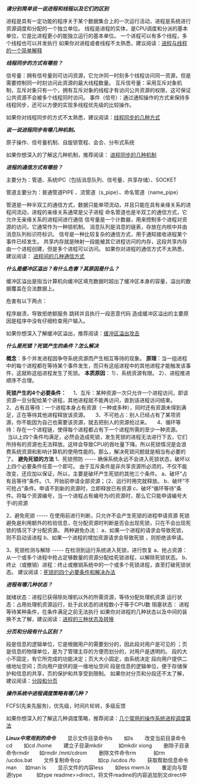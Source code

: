 ***请分别简单说一说进程和线程以及它们的区别***

进程是具有一定功能的程序关于某个数据集合上的一次运行活动，进程是系统进行资源调度和分配的一个独立单位。
线程是进程的实体，是CPU调度和分派的基本单位，它是比进程更小的能独立运行的基本单位。
一个进程可以有多个线程，多个线程也可以并发执行
如果你对进程或者线程不太熟悉，建议阅读：[进程与线程的一个简单解释](https://link.zhihu.com/?target=http%3A//www.ruanyifeng.com/blog/2013/04/processes_and_threads.html)  

***线程同步的方式有哪些？***

信号量：拥有信号量则可访问资源，它允许同一时刻多个线程访问同一资源，但是需要控制同一时刻访问此资源的最大线程数量。
互斥信号量：采用互斥对象机制，互斥对象只有一个，拥有互斥对象的线程才有访问公共资源的权限，这可保证公共资源不会被多个线程同时访问。
事件（信号）：通过通知操作的方式来保持多线程同步，还可以方便的实现多线程优先级的比较操作。

如果你对线程同步的方式不太熟悉，建议阅读：[线程同步的几种方式](https://link.zhihu.com/?target=http%3A//www.cnblogs.com/lebronjames/archive/2010/08/11/1797702.html)  


***说一说进程同步有哪几种机制。***

原子操作、信号量机制、自旋锁管程、会合、分布式系统

如果你想深入的了解这几种机制，推荐阅读： [进程同步的几种机制](https://link.zhihu.com/?target=http%3A//www.cnblogs.com/sonic4x/archive/2011/07/05/2098036.html)  

***进程的通信方式有哪些？***

主要分为：管道、系统IPC（包括消息队列、信号量、共享存储）、SOCKET

管道主要分为：普通管道PIPE 、流管道（s_pipe）、命名管道（name_pipe）

管道是一种半双工的通信方式，数据只能单项流动，并且只能在具有亲缘关系的进程间流动，进程的亲缘关系通常是父子进程
命名管道也是半双工的通信方式，它允许无亲缘关系的进程间进行通信
信号量是一个计数器，用来控制多个进程对资源的访问，它通常作为一种锁机制。
消息队列是消息的链表，存放在内核中并由消息队列标识符标识。
信号是一种比较复杂的通信方式，用于通知接收进程某个事件已经发生。
共享内存就是映射一段能被其它进程访问的内存，这段共享内存由一个进程创建，但是多个进程可以访问。
如果你对进程的通信方式不太熟悉，建议阅读： [进程间的几种通信方式](https://link.zhihu.com/?target=http%3A//blog.csdn.net/yufaw/article/details/7409596)  


***什么是缓冲区溢出？有什么危害？其原因是什么？***

缓冲区溢出是指当计算机向缓冲区填充数据时超出了缓冲区本身的容量，溢出的数据覆盖在合法数据上。

危害有以下两点：

程序崩溃，导致拒绝额服务
跳转并且执行一段恶意代码
造成缓冲区溢出的主要原因是程序中没有仔细检查用户输入。

如果你想深入了解缓冲区溢出，推荐阅读：[缓冲区溢出攻击](https://link.zhihu.com/?target=http%3A//www.cnblogs.com/fanzhidongyzby/archive/2013/08/10/3250405.html)

***什么是死锁？死锁产生的条件？怎么解决***

**概念**：多个并发进程因争夺系统资源而产生相互等待的现象。
**原理**：当一组进程中的每个进程都在等待某个事件发生，而只有这组进程中的其他进程才能触发该事件，这就称这组进程发生了死锁。
**本质原因**：
    1）、系统资源有限。
    2）、进程推进顺序不合理。

**死锁产生的4个必要条件：**
    1、互斥：某种资源一次只允许一个进程访问，即该资源一旦分配给某个进程，其他进程就不能再访问，直到该进程访问结束。
    2、占有且等待：一个进程本身占有资源（一种或多种），同时还有资源未得到满足，正在等待其他进程释放该资源。
    3、不可抢占：别人已经占有了某项资源，你不能因为自己也需要该资源，就去把别人的资源抢过来。
    4、循环等待：存在一个进程链，使得每个进程都占有下一个进程所需的至少一种资源。
       当以上四个条件均满足，必然会造成死锁，发生死锁的进程无法进行下去，它们所持有的资源也无法释放。这样会导致CPU的吞吐量下降。所以死锁情况是会浪费系统资源和影响计算机的使用性能的。那么，解决死锁问题就是相当有必要的了。
**避免死锁的方法**
1、死锁预防 ----- 确保系统永远不会进入死锁状态，破坏以上四个必要条件任意一个即可。
由于互斥条件是非共享资源所必须的，不仅不能改变，还应加以保证，所以，主要是破坏产生死锁的其他三个条件。
  a、破坏“占有且等待”条件。（1、开始前申请全部资源；（2、运行时用完就释放。
  b、破坏“不可抢占”条件。申请不到新的资源时，立即释放已有资源
  c、破坏“循环等待”条件。将每个资源编号，当一个进程占有编号为i的资源时，那么它只能申请编号大于i的资源  
  
2、避免死锁 ----- 在使用前进行判断，只允许不会产生死锁的进程申请资源
死锁避免是利用额外的检验信息，在分配资源时判断是否会出现死锁，只在不会出现死锁的情况下才分配资源。
两种避免办法：
  a、如果一个进程的请求会导致死锁，则不启动该进程
  b、如果一个进程的增加资源请求会导致死锁 ，则拒绝该申请。  
    
3、死锁检测与解除 ----- 在检测到运行系统进入死锁，进行恢复
  a、抢占资源：从一个或多个进程中抢占足够数量的资源分配给死锁进程，以解除死锁状态。
  b、终止（或撤销）进程：终止或撤销系统中的一个或多个死锁进程，直至打破死锁状态。
建议阅读：[死锁的四个必要条件和解决办法](https://blog.csdn.net/guaiguaihenguai/article/details/80303835)  


***进程有哪几种状态？***

就绪状态：进程已获得除处理机以外的所需资源，等待分配处理机资源
运行状态：占用处理机资源运行，处于此状态的进程数小于等于CPU数
阻塞状态： 进程等待某种条件，在条件满足之前无法执行
如果你对进程的几种状态以及中间的装换不太了解，建议阅读：[进程的三种状态及转换](https://link.zhihu.com/?target=http%3A//blog.chinaunix.net/uid-23883288-id-3028968.html)  

***分页和分段有什么区别？***


段是信息的逻辑单位，它是根据用户的需要划分的，因此段对用户是可见的 ；页是信息的物理单位，是为了管理主存的方便而划分的，对用户是透明的。
段的大小不固定，有它所完成的功能决定；页大大小固定，由系统决定
段向用户提供二维地址空间；页向用户提供的是一维地址空间
段是信息的逻辑单位，便于存储保护和信息的共享，页的保护和共享受到限制。
如果你对分页和分段还不太了解，建议阅读：[分段和分页](https://link.zhihu.com/?target=http%3A//blog.csdn.net/wangrunmin/article/details/7967293)  

***操作系统中进程调度策略有哪几种？***

FCFS(先来先服务)，优先级，时间片轮转，多级反馈

如果你想深入的了解这几种调度策略，推荐阅读：[几个常用的操作系统进程调度算法](https://link.zhihu.com/?target=http%3A//blog.csdn.net/luyafei_89430/article/details/12971171) 

***Linux中常用到的命令***
　　显示文件目录命令ls        如ls
　　改变当前目录命令cd        如cd /home
　　建立子目录mkdir           如mkdir xiong
　　删除子目录命令rmdir       如rmdir /mnt/cdrom
　　删除文件命令rm            如rm /ucdos.bat
　　文件复制命令cp            如cp /ucdos /fo
　　获取帮助信息命令man      如man ls
　　显示文件的内容less        如less mwm.lx
　　重定向与管道type          如type readme>>direct，将文件readme的内容追加到文direct中
